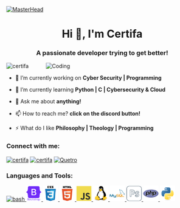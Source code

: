 [![MasterHead](https://i.pinimg.com/originals/d2/e1/da/d2e1da70c72592443bd9c3728f35b47e.gif)]()
<h1 align="center">Hi 👋, I'm Certifa</h1>
<h3 align="center">A passionate developer trying to get better!</h3>
<img align="right" alt="Coding" width="400" src="https://media4.giphy.com/media/xT9IgzoKnwFNmISR8I/giphy.gif?cid=ecf05e47t70wqlks908v71ipi45727kfdq1vr1y03wn9bu7w&rid=giphy.gif&ct=g")

<p align="left"> <img src="https://komarev.com/ghpvc/?username=certifa&label=Profile%20views&color=0e75b6&style=flat" alt="certifa" /> </p>


- 🔭 I’m currently working on **Cyber Security | Programming**

- 🌱 I’m currently learning **Python | C | Cybersecurity & Cloud**

- 💬 Ask me about **anything!**

- 📫 How to reach me? **click on the discord button!**

- ⚡ What do I like **Philosophy | Theology | Programming**

<h3 align="left">Connect with me:</h3>
<p align="left">
<a href="https://www.codechef.com/users/certifa" target="blank"><img align="center" src="https://cdn.jsdelivr.net/npm/simple-icons@3.1.0/icons/codechef.svg" alt="certifa" height="30" width="40" /></a>
<a href="https://stackoverflow.com/users/certifa" target="blank"><img align="center" src="https://raw.githubusercontent.com/rahuldkjain/github-profile-readme-generator/master/src/images/icons/Social/stack-overflow.svg" alt="certifa" height="30" width="40" /></a>
<a href="https://discord.gg/Quetro" target="blank"><img align="center" src="https://raw.githubusercontent.com/rahuldkjain/github-profile-readme-generator/master/src/images/icons/Social/discord.svg" alt="Quetro" height="30" width="40" /></a>
</p>

<h3 align="left">Languages and Tools:</h3>
<p align="left"> <a href="https://www.gnu.org/software/bash/" target="_blank" rel="noreferrer"> <img src="https://www.vectorlogo.zone/logos/gnu_bash/gnu_bash-icon.svg" alt="bash" width="40" height="40"/> </a> <a href="https://getbootstrap.com" target="_blank" rel="noreferrer"> <img src="https://raw.githubusercontent.com/devicons/devicon/master/icons/bootstrap/bootstrap-plain-wordmark.svg" alt="bootstrap" width="40" height="40"/> </a> <a href="https://www.w3schools.com/css/" target="_blank" rel="noreferrer"> <img src="https://raw.githubusercontent.com/devicons/devicon/master/icons/css3/css3-original-wordmark.svg" alt="css3" width="40" height="40"/> </a> <a href="https://www.w3.org/html/" target="_blank" rel="noreferrer"> <img src="https://raw.githubusercontent.com/devicons/devicon/master/icons/html5/html5-original-wordmark.svg" alt="html5" width="40" height="40"/> </a> <a href="https://developer.mozilla.org/en-US/docs/Web/JavaScript" target="_blank" rel="noreferrer"> <img src="https://raw.githubusercontent.com/devicons/devicon/master/icons/javascript/javascript-original.svg" alt="javascript" width="40" height="40"/> </a> <a href="https://www.linux.org/" target="_blank" rel="noreferrer"> <img src="https://raw.githubusercontent.com/devicons/devicon/master/icons/linux/linux-original.svg" alt="linux" width="40" height="40"/> </a> <a href="https://www.mysql.com/" target="_blank" rel="noreferrer"> <img src="https://raw.githubusercontent.com/devicons/devicon/master/icons/mysql/mysql-original-wordmark.svg" alt="mysql" width="40" height="40"/> </a> <a href="https://www.photoshop.com/en" target="_blank" rel="noreferrer"> <img src="https://raw.githubusercontent.com/devicons/devicon/master/icons/photoshop/photoshop-line.svg" alt="photoshop" width="40" height="40"/> </a> <a href="https://www.php.net" target="_blank" rel="noreferrer"> <img src="https://raw.githubusercontent.com/devicons/devicon/master/icons/php/php-original.svg" alt="php" width="40" height="40"/> </a> <a href="https://www.python.org" target="_blank" rel="noreferrer"> <img src="https://raw.githubusercontent.com/devicons/devicon/master/icons/python/python-original.svg" alt="python" width="40" height="40"/> </a> </p>
